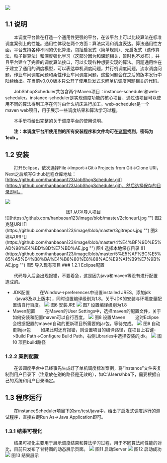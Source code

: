 ![](https://github.com/hanbaoan123/image/raw/master/logo.png "")


## 1.1 说明
&emsp;&emsp;本调度平台旨在打造一个通用性更强的平台，在该平台上可以比较算法在标准调度案例上的性能。通用性体现在两个方面：算法实现和调度表达。算法通用性方面，平台支持各种不同的优化算法，包括启发式（简单规则）、元启发式（遗传算法，粒子群算法）和深度强化学习（这部分因为和课题相关，暂时也不发布），并且平台建立了完善的调度算法接口，可以实现各种想要实现的算法。问题通用性在于建立了通用的调度模型，可以表达单机调度问题，并行机调度问题，流水调度问题，作业车间调度问题和柔性作业车间调度问题，这些问题会在之后的版本发行中陆续给出。在当前v0.0.0版本只公开了使用启发式求解单机调度问题相关的代码。

&emsp;&emsp;JobShhopScheduler共包含两个Maven项目：instance-scheduler和web-scheduler。instance-scheduler是实现调度功能的核心项目，通过该项目可以使用不同的算法得到工序在何时由什么机床进行加工。web-scheduler是一个maven web项目，用于展示一些调度结果和算法学习过程。

&emsp;&emsp;本手册将给出完整的关于调度平台的使用说明。

&emsp;&emsp;**注：本调度平台所使用到的所有安装程序和文件均可在[这里](https://pan.baidu.com/s/1IFEVoFPbcUszYEfOZtpICw)找到，密码为1eub
。**

## 1.2 安装

&emsp;&emsp;打开Eclipse，依次选择File->Import->Git->Projects from Git->Clone URI，Next之后填写Github远程仓库地址：[https://github.com/hanbaoan123/JobShopScheduler.git](https://github.com/hanbaoan123/JobShopScheduler.git)，然后选择保存的目录即可。
 
![](https://github.com/hanbaoan123/image/blob/master/1fromgit.jpg "")
<center>图1 从Git导入项目</center>
![](https://github.com/hanbaoan123/image/blob/master/2cloneurl.jpg "")
图2 克隆URI
![](https://github.com/hanbaoan123/image/blob/master/3gitrepos.jpg "") 
图3 填写URI
![](https://github.com/hanbaoan123/image/blob/master/4%E4%BF%9D%E5%AD%98%E4%BD%8D%E7%BD%AE.jpg "") 
图4 选择本地保存目录
![](https://github.com/hanbaoan123/image/blob/master/5%E5%AF%BC%E5%85%A5%E4%B8%BA%E4%B8%80%E8%88%AC%E9%A1%B9%E7%9B%AE.jpg "") 
图5 导入现有项目
### 1.2.1 Eclipse配置

&emsp;&emsp;代码导入后会出现报错，不要着急，这是因为java和maven等没有进行配置造成的。
* JDK配置
&emsp;&emsp;在Window->preferences中设置installed JRES，添加jdk（java8及以上版本），同时设置编译级别为1.8。关于JDK的安装与环境变量配置请自行百度。
![](https://github.com/hanbaoan123/image/blob/master/6jdk.jpg "") 
图6 安装JRE
![](https://github.com/hanbaoan123/image/blob/master/7compiler1.8.jpg "")
图7 设置编译级别为1.8
* Maven配置
&emsp;&emsp;在Maven的User Settings中，选择maven的配置文件，关于如何安装和配置maven可以自行百度。
![](https://github.com/hanbaoan123/image/blob/master/8maven.jpg "")
图8 设置Maven
&emsp;&emsp;这时Eclipse会根据配置的maven自动的更新项目所需要的jar包，等待完成。
![](https://github.com/hanbaoan123/image/blob/master/9%E8%87%AA%E5%8A%A8%E6%9B%B4%E6%96%B0jar%E5%8C%85.jpg "")
图9 自动更新jar包
&emsp;&emsp;如果此时还有报错，则设置项目的编译路径，在项目上右键->Build Path->Configure Build Path，右侧Libraries中选择安装的jdk。
![](https://github.com/hanbaoan123/image/blob/master/10%E9%A1%B9%E7%9B%AEjdk.jpg "")
图10 项目build路径
### 1.2.2 案例配置

&emsp;&emsp;在该调度平台中已经事先生成好了单机调度标准案例，将“instance”文件夹复制到用户目录下（注意放在别的路径是无效的），如C:\Users\hba下，需要根据自己的系统和用户目录确定。

## 1.3 程序运行

&emsp;&emsp;在instanceScheduler项目下的src/test/java中，给出了启发式调度运行的测试程序，直接右键Run As->Java Application即可。
### 1.3.1 结果可视化

&emsp;&emsp;结果可视化主要用于展示调度结果和算法学习过程，用于不同算法间性能的对比，目前只发布了甘特图的动态展示页面。
![](https://github.com/hanbaoan123/image/blob/master/15%E5%90%AF%E5%8A%A8%E6%9C%8D%E5%8A%A1%E5%99%A8.jpg "")
图11 启动Server
 ![](https://github.com/hanbaoan123/image/blob/master/14%E5%90%AF%E5%8A%A8%E6%88%90%E5%8A%9F.jpg "")
图12 启动成功
 ![](https://github.com/hanbaoan123/image/blob/master/16%E7%BB%93%E6%9E%9C%E5%B1%95%E7%A4%BA.jpg "")
图13 结果展示
